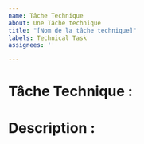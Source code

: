 ```yaml
---
name: Tâche Technique
about: Une Tâche technique
title: "[Nom de la tâche technique]"
labels: Technical Task
assignees: ''

---
```


# Tâche Technique :

# Description :
